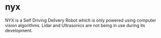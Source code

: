 # nyx
NYX is a Self Driving Delivery Robot which is only powered using computer vision algorithms. Lidar and Ultrasonics are not being in use during its development.
